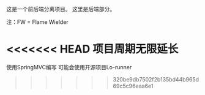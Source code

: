 这是一个前后端分离项目。
这里是后端部分。

注：FW = Flame Wielder 

<<<<<<< HEAD
项目周期无限延长
=======
使用SpringMVC编写
可能会使用开源项目Lo-runner
>>>>>>> 320be9db7502f2b135bd44b965d69c5c96eaa6e1
